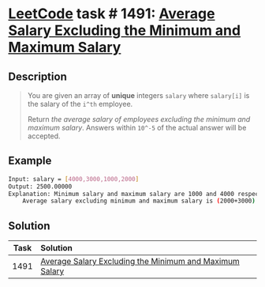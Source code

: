 # [LeetCode][leetcode] task # 1491: [Average Salary Excluding the Minimum and Maximum Salary][task]

Description
-----------

> You are given an array of **unique** integers `salary` where `salary[i]` is the salary of the `i^th` employee.
> 
> Return _the average salary of employees excluding the minimum and maximum salary_.
> Answers within `10^-5` of the actual answer will be accepted.

Example
-------

```sh
Input: salary = [4000,3000,1000,2000]
Output: 2500.00000
Explanation: Minimum salary and maximum salary are 1000 and 4000 respectively.
    Average salary excluding minimum and maximum salary is (2000+3000) / 2 = 2500
```

Solution
--------

| Task | Solution                                                            |
|:----:|:--------------------------------------------------------------------|
| 1491 | [Average Salary Excluding the Minimum and Maximum Salary][solution] |


[leetcode]: <http://leetcode.com/>
[task]: <https://leetcode.com/problems/average-salary-excluding-the-minimum-and-maximum-salary/>
[solution]: <https://github.com/wellaxis/praxis-leetcode/blob/main/src/main/java/com/witalis/praxis/leetcode/task/h15/p1491/option/Practice.java>
